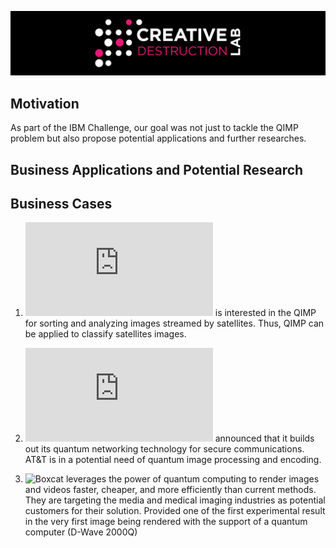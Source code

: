 ![CDL Hackaton](img/CDL_logo.png)

## Motivation

As part of the IBM Challenge, our goal was not just to tackle the QIMP problem but also propose potential applications and further researches.

## Business Applications and Potential Research


## Business Cases

1. ![Airbus](https://www.airbus.com/innovation/industry-4-0/quantum-technologies.html) is interested in the QIMP for sorting and analyzing images 
streamed by satellites. Thus, QIMP can be applied to classify satellites images.

2. ![AT&T](https://about.att.com/innovationblog/2018/12/building_a_quantum_network.html) announced that it  builds out its quantum networking technology
for secure communications. AT&T is in a potential need of quantum image processing and encoding.

3. ![Boxcat](http://boxc.at/) leverages the power of quantum computing to render images and videos faster, cheaper, and more efficiently than current methods. 
They are targeting the media and medical imaging industries as potential customers for their solution. Provided one of the first 
experimental result in the very first image being rendered with the support of a quantum computer (D-Wave 2000Q)
